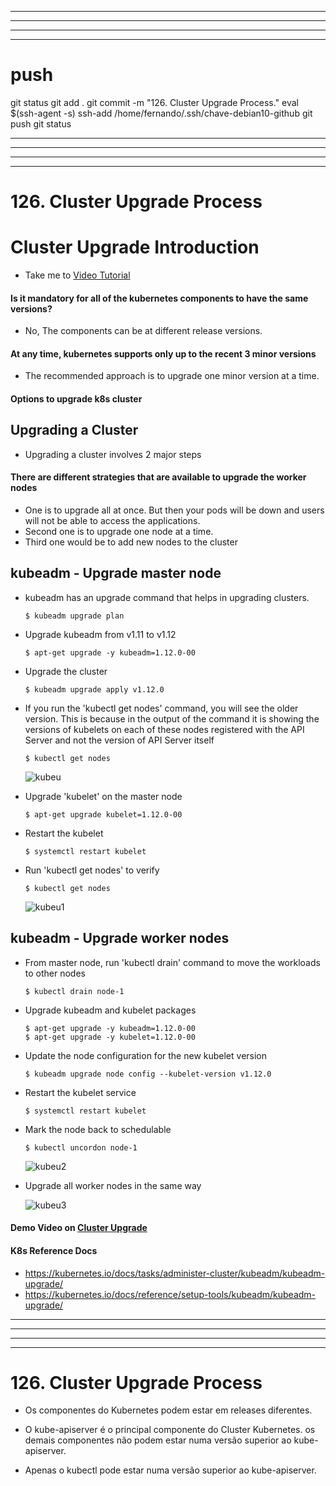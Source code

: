 
------------------------------------------------------------------------------------------------------------------------------------------------------
------------------------------------------------------------------------------------------------------------------------------------------------------
------------------------------------------------------------------------------------------------------------------------------------------------------
------------------------------------------------------------------------------------------------------------------------------------------------------
# push

git status
git add .
git commit -m "126. Cluster Upgrade Process."
eval $(ssh-agent -s)
ssh-add /home/fernando/.ssh/chave-debian10-github
git push
git status



------------------------------------------------------------------------------------------------------------------------------------------------------
------------------------------------------------------------------------------------------------------------------------------------------------------
------------------------------------------------------------------------------------------------------------------------------------------------------
------------------------------------------------------------------------------------------------------------------------------------------------------
# 126. Cluster Upgrade Process


# Cluster Upgrade Introduction
  - Take me to [Video Tutorial](https://kodekloud.com/topic/cluster-upgrade-introduction/)
  
#### Is it mandatory for all of the kubernetes components to have the same versions?
- No, The components can be at different release versions.
  
#### At any time, kubernetes supports only up to the recent 3 minor versions
- The recommended approach is to upgrade one minor version at a time.
  
 
#### Options to upgrade k8s cluster
  
## Upgrading a Cluster
- Upgrading a cluster involves 2 major steps
  
#### There are different strategies that are available to upgrade the worker nodes
- One is to upgrade all at once. But then your pods will be down and users will not be able to access the applications.
- Second one is to upgrade one node at a time. 
- Third one would be to add new nodes to the cluster
  
## kubeadm - Upgrade master node
- kubeadm has an upgrade command that helps in upgrading clusters.
  ```
  $ kubeadm upgrade plan
  ```
  
- Upgrade kubeadm from v1.11 to v1.12
  ```
  $ apt-get upgrade -y kubeadm=1.12.0-00
  ```
- Upgrade the cluster
  ```
  $ kubeadm upgrade apply v1.12.0
  ```
- If you run the 'kubectl get nodes' command, you will see the older version. This is because in the output of the command it is showing the versions of kubelets on each of these nodes registered with the API Server and not the version of API Server itself  
  ```
  $ kubectl get nodes
  ```
  
  ![kubeu](../../images/kubeu.PNG)
  
- Upgrade 'kubelet' on the master node
  ```
  $ apt-get upgrade kubelet=1.12.0-00
  ```
- Restart the kubelet
  ```
  $ systemctl restart kubelet
  ```
- Run 'kubectl get nodes' to verify
  ```
  $ kubectl get nodes
  ```
  
  ![kubeu1](../../images/kubeu1.PNG)
 
## kubeadm - Upgrade worker nodes
  
- From master node, run 'kubectl drain' command to move the workloads to other nodes
  ```
  $ kubectl drain node-1
  ```
- Upgrade kubeadm and kubelet packages
  ```
  $ apt-get upgrade -y kubeadm=1.12.0-00
  $ apt-get upgrade -y kubelet=1.12.0-00
  ```
- Update the node configuration for the new kubelet version
  ```
  $ kubeadm upgrade node config --kubelet-version v1.12.0
  ```
- Restart the kubelet service
  ```
  $ systemctl restart kubelet
  ```
- Mark the node back to schedulable
  ```
  $ kubectl uncordon node-1
  ```
  
  ![kubeu2](../../images/kubeu2.PNG)
  
- Upgrade all worker nodes in the same way

  ![kubeu3](../../images/kubeu3.PNG)
  

#### Demo Video on [Cluster Upgrade](https://kodekloud.com/topic/demo-cluster-upgrade/)

#### K8s Reference Docs
- https://kubernetes.io/docs/tasks/administer-cluster/kubeadm/kubeadm-upgrade/
- https://kubernetes.io/docs/reference/setup-tools/kubeadm/kubeadm-upgrade/
  



------------------------------------------------------------------------------------------------------------------------------------------------------
------------------------------------------------------------------------------------------------------------------------------------------------------
------------------------------------------------------------------------------------------------------------------------------------------------------
------------------------------------------------------------------------------------------------------------------------------------------------------
# 126. Cluster Upgrade Process

- Os componentes do Kubernetes podem estar em releases diferentes.

- O kube-apiserver é o principal componente do Cluster Kubernetes.
os demais componentes não podem estar numa versão superior ao  kube-apiserver.

- Apenas o kubectl pode estar numa versão superior ao kube-apiserver.
